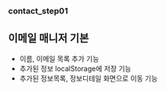 ### contact_step01

## 이메일 매니저 기본

- 이름, 이메일 목록 추가 기능
- 추가된 정보 localStorage에 저장 기능
- 추가된 정보목록, 정보디테일 화면으로 이동 기능
